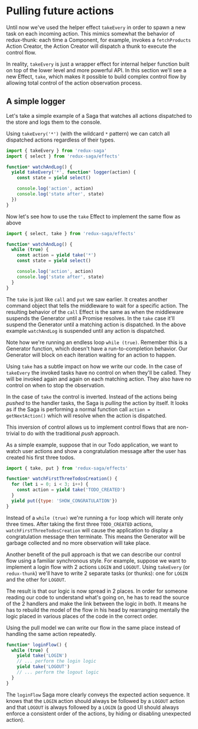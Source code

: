 # Pulling future actions

Until now we've used the helper effect `takeEvery` in order to spawn a new task on each incoming action. This mimics somewhat the behavior of redux-thunk: each time a Component, for example, invokes a `fetchProducts` Action Creator, the Action Creator will dispatch a thunk to execute the control flow.

In reality, `takeEvery` is just a wrapper effect for internal helper function built on top of the lower level and more powerful API. In this section we'll see a new Effect, `take`, which makes it possible to build complex control flow by allowing total control of the action observation process.

## A simple logger

Let's take a simple example of a Saga that watches all actions dispatched to the store and logs them to the console.

Using `takeEvery('*')` (with the wildcard `*` pattern) we can catch all dispatched actions regardless of their types.

```javascript
import { takeEvery } from 'redux-saga'
import { select } from 'redux-saga/effects'

function* watchAndLog() {
  yield takeEvery('*', function* logger(action) {
    const state = yield select()

    console.log('action', action)
    console.log('state after', state)
  })
}
```

Now let's see how to use the `take` Effect to implement the same flow as above

```javascript
import { select, take } from 'redux-saga/effects'

function* watchAndLog() {
  while (true) {
    const action = yield take('*')
    const state = yield select()

    console.log('action', action)
    console.log('state after', state)
  }
}
```

The `take` is just like `call` and `put` we saw earlier. It creates another command object that tells the middleware to wait for a specific action. The resulting behavior of the `call` Effect is the same as when the middleware suspends the Generator until a Promise resolves. In the `take` case it'll suspend the Generator until a matching action is dispatched. In the above example `watchAndLog` is suspended until any action is dispatched.

Note how we're running an endless loop `while (true)`. Remember this is a Generator function, which doesn't have a run-to-completion behavior. Our Generator will block on each iteration waiting for an action to happen.

Using `take` has a subtle impact on how we write our code. In the case of `takeEvery` the invoked tasks have no control on when they'll be called. They will be invoked again and again on each matching action. They also have no control on when to stop the observation.

In the case of `take` the control is inverted. Instead of the actions being *pushed* to the handler tasks, the Saga is *pulling* the action by itself. It looks as if the Saga is performing a normal function call `action = getNextAction()` which will resolve when the action is dispatched.

This inversion of control allows us to implement control flows that are non-trivial to do with the traditional *push* approach.

As a simple example, suppose that in our Todo application, we want to watch user actions and show a congratulation message after the user has created his first three todos.

```javascript
import { take, put } from 'redux-saga/effects'

function* watchFirstThreeTodosCreation() {
  for (let i = 0; i < 3; i++) {
    const action = yield take('TODO_CREATED')
  }
  yield put({type: 'SHOW_CONGRATULATION'})
}
```

Instead of a `while (true)` we're running a `for` loop which will iterate only three times. After taking the first three `TODO_CREATED` actions, `watchFirstThreeTodosCreation` will cause the application to display a congratulation message then terminate. This means the Generator will be garbage collected and no more observation will take place.

Another benefit of the pull approach is that we can describe our control flow using a familiar synchronous style. For example, suppose we want to implement a login flow with 2 actions `LOGIN` and `LOGOUT`. Using `takeEvery` (or `redux-thunk`) we'll have to write 2 separate tasks (or thunks): one for `LOGIN` and the other for `LOGOUT`.

The result is that our logic is now spread in 2 places. In order for someone reading our code to understand what's going on, he has to read the source of the 2 handlers and make the link between the logic in both. It means he has to rebuild the model of the flow in his head by rearranging mentally the logic placed in various places of the code in the correct order.

Using the pull model we can write our flow in the same place instead of handling the same action repeatedly.

```javascript
function* loginFlow() {
  while (true) {
    yield take('LOGIN')
    // ... perform the login logic
    yield take('LOGOUT')
    // ... perform the logout logic
  }
}
```

The `loginFlow` Saga more clearly conveys the expected action sequence. It knows that the `LOGIN` action should always be followed by a `LOGOUT` action and that `LOGOUT` is always followed by a `LOGIN` (a good UI should always enforce a consistent order of the actions, by hiding or disabling unexpected action).
